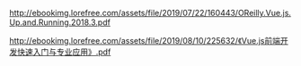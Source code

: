 http://ebookimg.lorefree.com/assets/file/2019/07/22/160443/OReilly.Vue.js.Up.and.Running.2018.3.pdf


http://ebookimg.lorefree.com/assets/file/2019/08/10/225632/《Vue.js前端开发快速入门与专业应用》.pdf
